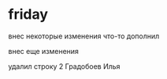 # friday

внес некоторые изменения
что-то дополнил

внес еще изменения

удалил строку 2
Градобоев Илья
